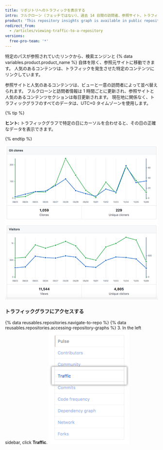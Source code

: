 ```yaml
---
title: リポジトリへのトラフィックを表示する
intro: フルクローン (フェッチではない)、過去 14 日間の訪問者、参照サイト、トラフィックグラフの人気コンテンツなど、リポジトリへのプッシュアクセスを持つユーザは誰でもそのトラフィックを表示できます。
product: 'This repository insights graph is available in public repositories with {% data variables.product.prodname_free_user %} and {% data variables.product.prodname_free_team %} for organizations, and in public and private repositories with {% data variables.product.prodname_pro %}, {% data variables.product.prodname_team %}, and {% data variables.product.prodname_ghe_cloud %}.{% if currentVersion == "free-pro-team@latest" %} For more information, see "[About repository graphs](/articles/about-repository-graphs)" and "[{% data variables.product.prodname_dotcom %}''s products](/articles/github-s-products)."{% endif %}'
redirect_from:
  - /articles/viewing-traffic-to-a-repository
versions:
  free-pro-team: '*'
---
```


特定のパスが参照されていたリンクから、検索エンジンと {% data variables.product.product_name %} 自体を除く、参照元サイトに移動できます。 人気のあるコンテンツは、トラフィックを発生させた特定のコンテンツにリンクしています。

参照サイトと人気のあるコンテンツは、ビューと一意の訪問者によって並べ替えられます。 フルクローンと訪問者情報は 1 時間ごとに更新され、参照サイトと人気のあるコンテンツセクションは毎日更新されます。 現在地に関係なく、トラフィックグラフのすべてのデータは、UTC+0 タイムゾーンを使用します。

{% tip %}

**ヒント:** トラフィックグラフで特定の日にカーソルを合わせると、その日の正確なデータを表示できます。

{% endtip %}

![ツールチップを使用したリポジトリトラフィックグラフ](/assets/images/help/graphs/repo_traffic_graphs_tooltip_dotcom.png)

### トラフィックグラフにアクセスする

{% data reusables.repositories.navigate-to-repo %}
{% data reusables.repositories.accessing-repository-graphs %}
3. In the left sidebar, click **Traffic**. ![[Traffic] タブ](/assets/images/help/graphs/traffic_tab.png)
